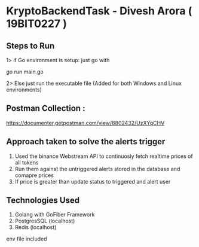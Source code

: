# KryptoBackendTask - Divesh Arora ( 19BIT0227 )

## Steps to Run
 1> if Go environment is setup: just go with 
 
 go run main.go
 
 2> Else just run  the executable file (Added for both Windows and Linux environments)

## Postman Collection : 
https://documenter.getpostman.com/view/8802432/UzXYqCHV

## Approach taken to solve the alerts trigger

1. Used the binance Webstream API to continuosly fetch realtime prices of all tokens
2. Run them against the untriggered alerts stored in the database and comapre prices 
3. If price is greater than update status to triggered and alert user

## Technologies Used

1. Golang with GoFiber Framework
2. PostgresSQL (localhost)
3. Redis (localhost)

env file included
